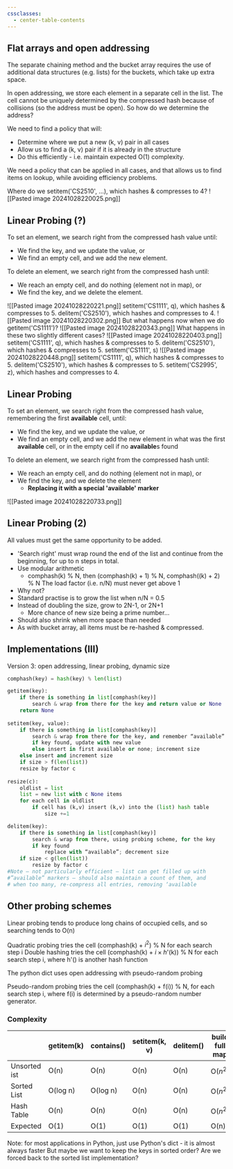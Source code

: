 ```yaml
---
cssclasses:
  - center-table-contents
---
```

## Flat arrays and open addressing

The separate chaining method and the bucket array requires the use of additional data structures (e.g. lists) for the buckets, which take up extra space.

In open addressing, we store each element in a separate cell in the list. The cell cannot be uniquely determined by the compressed hash because of collisions (so the address must be open). So how do we determine the address?

We need to find a policy that will:
- Determine where we put a new (k, v) pair in all cases
- Allow us to find a (k, v) pair if it is already in the structure
- Do this efficiently - i.e. maintain expected O(1) complexity.

We need a policy that can be applied in all cases, and that allows us to find items on lookup, while avoiding efficiency problems.

Where do we setitem('CS2510', ...), which hashes & compresses to 4?
![[Pasted image 20241028220025.png]]

## Linear Probing (?)

To set an element, we search right from the compressed hash value until:
- We find the key, and we update the value, or
- We find an empty cell, and we add the new element.

To delete an element, we search right from the compressed hash until:
- We reach an empty cell, and do nothing (element not in map), or
- We find the key, and we delete the element.

![[Pasted image 20241028220221.png]]
setitem('CS1111', q), which hashes & compresses to 5.
delitem('CS2510'), which hashes and compresses to 4.
![[Pasted image 20241028220302.png]]
But what happens now when we do getitem('CS1111')?
![[Pasted image 20241028220343.png]]
What happens in these two slightly different cases?
![[Pasted image 20241028220403.png]]
setitem('CS1111', q), which hashes & compresses to 5.
delitem('CS2510'), which hashes & compresses to 5.
setitem('CS1111', s)
![[Pasted image 20241028220448.png]]
setitem('CS1111', q), which hashes & compresses to 5.
delitem('CS2510'), which hashes & compresses to 5.
setitem('CS2995', z), which hashes and compresses to 4.
## Linear Probing

To set an element, we search right from the compressed hash value, remembering the first **available** cell, until:
- We find the key, and we update the value, or
- We find an empty cell, and we add the new element in what was the first **available** cell, or in the empty cell if no **available**s found

To delete an element, we search right from the compressed hash until:
- We reach an empty cell, and do nothing (element not in map), or
- We find the key, and we delete the element
	- **Replacing it with a special 'available' marker**

![[Pasted image 20241028220733.png]]
## Linear Probing (2)

All values must get the same opportunity to be added.
- 'Search right' must wrap round the end of the list and continue from the beginning, for up to n steps in total.
- Use modular arithmetic
	- comphash(k) % N, then (comphash(k) + 1) % N, comphash((k) + 2) % N
The load factor (i.e. n/N) must never get above 1
- Why not?
- Standard practise is to grow the list when n/N = 0.5
- Instead of doubling the size, grow to 2N-1, or 2N+1
	- More chance of new size being a prime number...
- Should also shrink when more space than needed
- As with bucket array, all items must be re-hashed & compressed.
## Implementations (III)

Version 3: open addressing, linear probing, dynamic size
```Python
comphash(key) = hash(key) % len(list)

getitem(key):  
	if there is something in list[comphash(key)]  
		search & wrap from there for the key and return value or None  
	return None  
	
setitem(key, value):  
	if there is something in list[comphash(key)]  
		search & wrap from there for the key, and remember “available”  
		if key found, update with new value  
		else insert in first available or none; increment size  
	else insert and increment size  
	if size > f(len(list))  
	resize by factor c  
	
resize(c):  
	oldlist = list  
	list = new list with c None items  
	for each cell in oldlist  
		if cell has (k,v) insert (k,v) into the (list) hash table  
			size +=1

delitem(key):  
	if there is something in list[comphash(key)]  
		search & wrap from there, using probing scheme, for the key  
		if key found  
			replace with “available”; decrement size  
	if size < g(len(list))  
		resize by factor c  
#Note – not particularly efficient – list can get filled up with  
#”available” markers – should also maintain a count of them, and  
# when too many, re-compress all entries, removing ‘available
```
## Other probing schemes

Linear probing tends to produce long chains of occupied cells, and so searching tends to O(n)

Quadratic probing tries the cell
	(comphash(k) + $i^2$) % N for each search step i
Double hashing tries the cell
	(comphash(k) + $i \times h$'(k)) % N for each search step i, where h'() is another hash function

The python dict uses open addressing with pseudo-random probing

Pseudo-random probing tries the cell
	(comphash(k) + f(i)) % N, for each search step i, where f(i) is determined by a pseudo-random number generator.

### Complexity

|              | getitem(k) | contains() | setitem(k, v) | delitem() | build full map |
| ------------ | ---------- | ---------- | ------------- | --------- | -------------- |
| Unsorted ist | O(n)       | O(n)       | O(n)          | O(n)      | O($n^2$)       |
| Sorted List  | O(log n)   | O(log n)   | O(n)          | O(n)      | O($n^2$)       |
| Hash Table   | O(n)       | O(n)       | O(n)          | O(n)      | O($n^2$)       |
| Expected     | O(1)       | O(1)       | O(1)          | O(1)      | O(n)           |
Note: for most applications in Python, just use Python's dict - it is almost always faster
But maybe we want to keep the keys in sorted order? Are we forced back to the sorted list implementation?